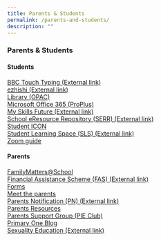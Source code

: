 ```yaml
---
title: Parents & Students
permalink: /parents-and-students/
description: ""
---
```

### **Parents & Students**
#### **Students**
[BBC Touch Typing (External link)](https://www.bbc.co.uk/bitesize/topics/zf2f9j6/articles/z3c6tfr)<br>
[ezhishi (External link)](https://www.ezhishi.net/CKPSebook2022)<br>
[Library (OPAC)](https://staging.d1vexrv91kdnoi.amplifyapp.com/parents-and-students/student/library/)<br>
[Microsoft Office 365 (ProPlus)](https://staging.d1vexrv91kdnoi.amplifyapp.com/parents-and-students/student/microsoft-office/)<br>
[My Skills Future (External link)](https://www.myskillsfuture.gov.sg/content/student/en/primary.html)<br>
[School eResource Repository (SERR) (External link)](https://schoolibrary.moe.edu.sg/eresourcespri/cgi-bin/spydus.exe/MSGTRN/WPAC/HOME)<br>
[Student ICON](https://staging.d1vexrv91kdnoi.amplifyapp.com/parents-and-students/student/student-icon/)<br>
[Student Learning Space (SLS) (External link)](https://vle.learning.moe.edu.sg/login)<br>
[Zoom guide](https://staging.d1vexrv91kdnoi.amplifyapp.com/parents-and-students/student/zoom-for-student/)

#### **Parents**
[FamilyMatters@School](https://staging.d1vexrv91kdnoi.amplifyapp.com/parents-and-students/parents/family-matters-at-school/)<br>
[Financial Assistance Scheme (FAS) (External link)](https://www.moe.gov.sg/financial-matters/financial-assistance)<br>
[Forms](https://staging.d1vexrv91kdnoi.amplifyapp.com/parents-and-students/parents/forms/)<br>
[Meet the parents](https://staging.d1vexrv91kdnoi.amplifyapp.com/parents-and-students/parents/mtp/)<br>
[Parents Notification (PN) (External link)](https://drive.google.com/drive/folders/1Wr26Swb6J_sVGBmBKT-cjJ614ojCijTO)<br>
[Parents Resources](https://staging.d1vexrv91kdnoi.amplifyapp.com/parents-and-students/parents/parents-resources/)<br>
[Parents Support Group (PIE Club)](https://staging.d1vexrv91kdnoi.amplifyapp.com/parents-and-students/parents/pie-club/)<br>
[Primary One Blog](https://go.gov.sg/p12023orientation)<br>
[Sexuality Education (External link)](https://www.moe.gov.sg/education-in-sg/our-programmes/sexuality-education)